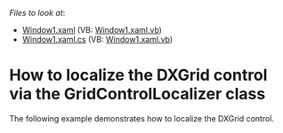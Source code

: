 <!-- default file list -->
*Files to look at*:

* [Window1.xaml](./CS/DXGrid_Localization/Window1.xaml) (VB: [Window1.xaml.vb](./VB/DXGrid_Localization/Window1.xaml.vb))
* [Window1.xaml.cs](./CS/DXGrid_Localization/Window1.xaml.cs) (VB: [Window1.xaml.vb](./VB/DXGrid_Localization/Window1.xaml.vb))
<!-- default file list end -->
# How to localize the DXGrid control via the GridControlLocalizer class


<p>The following example demonstrates how to localize the DXGrid control.</p>

<br/>


